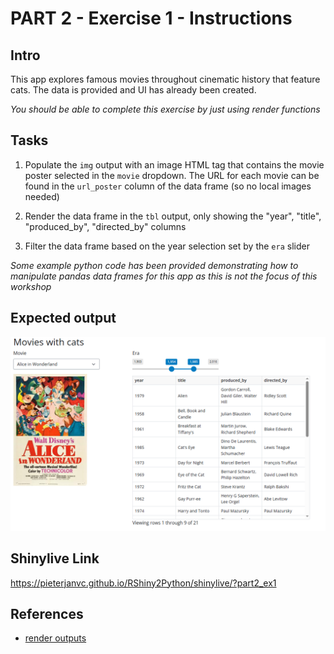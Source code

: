 # PART 2 - Exercise 1 - Instructions

## Intro

This app explores famous movies throughout cinematic history that feature cats.
The data is provided and UI has already been created.

_You should be able to complete this exercise by just using render functions_

## Tasks

1. Populate the `img` output with an image HTML tag that contains the movie
   poster selected in the `movie` dropdown. The URL for each movie can be found
   in the `url_poster` column of the data frame (so no local images needed)

2. Render the data frame in the `tbl` output, only showing the "year", "title",
   "produced_by", "directed_by" columns

3. Filter the data frame based on the year selection set by the `era` slider

_Some example python code has been provided demonstrating how to manipulate
pandas data frames for this app as this is not the focus of this workshop_

## Expected output

![screenshot](exercise1_screenshot.png)

## Shinylive Link

https://pieterjanvc.github.io/RShiny2Python/shinylive/?part2_ex1

## References

- [render outputs](https://shiny.posit.co/py/components/#outputs)

